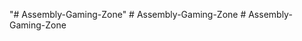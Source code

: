"# Assembly-Gaming-Zone" 
#   A s s e m b l y - G a m i n g - Z o n e  
 #   A s s e m b l y - G a m i n g - Z o n e  
 